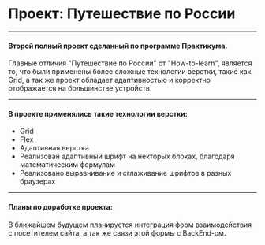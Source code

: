 # Проект: Путешествие по России

 
____
#### Второй полный проект сделанный по программе Практикума. 
Главные отличия "Путешествие по России" от "How-to-learn", является то, что были применены более сложные технологии верстки, такие как Grid, а так же проект обладает адаптивностью и корректно отображается на большинстве устройств.
____
#### В проекте применялись такие технологии верстки:
- Grid 
- Flex
- Адаптивная верстка
- Реализован адаптивный шрифт на некторых блоках, благодаря математическим формулам
- Реализовано выравнивание и сглаживание шрифтов в разных браузерах
____
#### Планы по доработке проекта:
В ближайшем будущем планируется интеграция форм взаимодействия с посетителем сайта, а так же связи этой формы с BackEnd-ом.